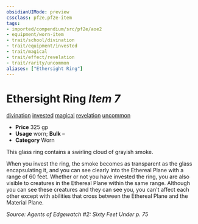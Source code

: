 ```yaml
---
obsidianUIMode: preview
cssclass: pf2e,pf2e-item
tags:
- imported/compendium/src/pf2e/aoe2
- equipment/worn-item
- trait/school/divination
- trait/equipment/invested
- trait/magical
- trait/effect/revelation
- trait/rarity/uncommon
aliases: ["Ethersight Ring"]
---
```

# Ethersight Ring *Item 7*  
[divination](divination.md)  [invested](invested.md)  [magical](magical.md)  [revelation](revelation.md)  [uncommon](uncommon.md)  

- **Price** 325 gp
- **Usage** worn; **Bulk** –
- **Category** Worn

This glass ring contains a swirling cloud of grayish smoke.

When you invest the ring, the smoke becomes as transparent as the glass encapsulating it, and you can see clearly into the Ethereal Plane with a range of 60 feet. Whether or not you have invested the ring, you are also visible to creatures in the Ethereal Plane within the same range. Although you can see these creatures and they can see you, you can't affect each other except with abilities that cross between the Ethereal Plane and the Material Plane.

*Source: Agents of Edgewatch #2: Sixty Feet Under p. 75*